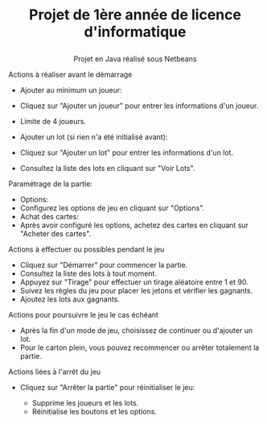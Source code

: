 
        
# <p align="center">Projet de 1ère année de licence d'informatique</p>
<p align="center">Projet en Java réalisé sous Netbeans</p>

Actions à réaliser avant le démarrage

- Ajouter au minimum un joueur:
- Cliquez sur "Ajouter un joueur" pour entrer les informations d'un joueur.
- Limite de 4 joueurs.

- Ajouter un lot (si rien n'a été initialisé avant):
- Cliquez sur "Ajouter un lot" pour entrer les informations d'un lot.
- Consultez la liste des lots en cliquant sur "Voir Lots".

Paramétrage de la partie:

- Options:
- Configurez les options de jeu en cliquant sur "Options".
- Achat des cartes:
- Après avoir configuré les options, achetez des cartes en cliquant sur "Acheter des cartes".


Actions à effectuer ou possibles pendant le jeu

- Cliquez sur "Démarrer" pour commencer la partie.
- Consultez la liste des lots à tout moment.
- Appuyez sur "Tirage" pour effectuer un tirage aléatoire entre 1 et 90.
- Suivez les règles du jeu pour placer les jetons et vérifier les gagnants.
- Ajoutez les lots aux gagnants.

Actions pour poursuivre le jeu le cas échéant

- Après la fin d'un mode de jeu, choisissez de continuer ou d'ajouter un lot.
- Pour le carton plein, vous pouvez recommencer ou arrêter totalement la partie.

Actions liées à l'arrêt du jeu

- Cliquez sur "Arrêter la partie" pour réinitialiser le jeu:

    - Supprime les joueurs et les lots.
    - Réinitialise  les boutons et les options.
    
    
